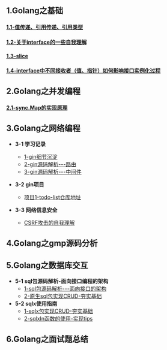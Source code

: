 
## 1.Golang之基础
#### [1.1-值传递、引用传递、引用类型](https://github.com/547173318/redo-golang/blob/main/doc/1-Golang%E4%B9%8B%E5%9F%BA%E7%A1%80/1.1-%E5%80%BC%E4%BC%A0%E9%80%92%E3%80%81%E5%BC%95%E7%94%A8%E4%BC%A0%E9%80%92%E3%80%81%E5%BC%95%E7%94%A8%E7%B1%BB%E5%9E%8B.md)
#### [1.2-关于interface的一些自我理解](https://github.com/547173318/redo-golang/blob/main/doc/1-Golang%E4%B9%8B%E5%9F%BA%E7%A1%80/1.2-%E5%85%B3%E4%BA%8Einterface%E7%9A%84%E4%B8%80%E4%BA%9B%E8%87%AA%E6%88%91%E7%90%86%E8%A7%A3.md)
#### [1.3-slice](https://github.com/547173318/redo-golang/blob/main/doc/1-Golang%E4%B9%8B%E5%9F%BA%E7%A1%80/1.3-slice.md)
#### [1.4-interface中不同接收者（值、指针）如何影响接口实例化过程](https://github.com/547173318/redo-golang/blob/main/doc/1-Golang%E4%B9%8B%E5%9F%BA%E7%A1%80/1.4-interface%E4%B8%AD%E4%B8%8D%E5%90%8C%E6%8E%A5%E6%94%B6%E8%80%85%EF%BC%88%E5%80%BC%E3%80%81%E6%8C%87%E9%92%88%EF%BC%89%E5%A6%82%E4%BD%95%E5%BD%B1%E5%93%8D%E6%8E%A5%E5%8F%A3%E5%AE%9E%E4%BE%8B%E5%8C%96%E8%BF%87%E7%A8%8B.md)


## 2.Golang之并发编程
#### [2.1-sync.Map的实现原理](https://github.com/547173318/redo-golang/blob/main/doc/2-Golang%E4%B9%8B%E5%B9%B6%E5%8F%91%E7%BC%96%E7%A8%8B/2.1-sync.Map%E7%9A%84%E5%AE%9E%E7%8E%B0%E5%8E%9F%E7%90%86.md)

## 3.Golang之网络编程
* **3-1 学习记录**
  * [1-gin细节沉淀](https://github.com/547173318/redo-golang/tree/main/doc/3-Golang%E4%B9%8B%E7%BD%91%E7%BB%9C%E7%BC%96%E7%A8%8B/1-gin%E5%AD%A6%E4%B9%A0%E8%AE%B0%E5%BD%95)
  * [2-gin源码解析---路由](https://github.com/547173318/redo-golang/blob/main/doc/3-Golang%E4%B9%8B%E7%BD%91%E7%BB%9C%E7%BC%96%E7%A8%8B/2-gin%E6%BA%90%E7%A0%81%E8%A7%A3%E6%9E%90/note/gin%E6%BA%90%E7%A0%81%E8%A7%A3%E6%9E%90-%E8%B7%AF%E7%94%B1.md)
  * [3-gin源码解析---中间件](https://github.com/547173318/redo-golang/blob/main/doc/3-Golang%E4%B9%8B%E7%BD%91%E7%BB%9C%E7%BC%96%E7%A8%8B/2-gin%E6%BA%90%E7%A0%81%E8%A7%A3%E6%9E%90/note/gin%E6%BA%90%E7%A0%81%E8%A7%A3%E6%9E%90-%E4%B8%AD%E9%97%B4%E4%BB%B6.md)

* **3-2 gin项目**
  * [项目1-todo-list仓库地址](https://github.com/547173318/todo-list)
* **3-3 网络信息安全**
  * [CSRF攻击的自我理解](https://github.com/547173318/redo-golang/blob/main/doc/3-Golang%E4%B9%8B%E7%BD%91%E7%BB%9C%E7%BC%96%E7%A8%8B/3-%E7%BD%91%E7%BB%9C%E5%AE%89%E5%85%A8/CSRF.md)

## 4.Golang之gmp源码分析

## 5.Golang之数据库交互
* **5-1 sql包源码解析-面向接口编程的架构**
  * [1-sql包源码解析---面向接口的架构](https://github.com/547173318/redo-golang/blob/main/doc/4-Golang%E4%B9%8B%E6%95%B0%E6%8D%AE%E5%BA%93/1-sql%E5%8C%85%E6%BA%90%E7%A0%81%E8%A7%A3%E6%9E%90-%E9%9D%A2%E5%90%91%E6%8E%A5%E5%8F%A3%E7%BC%96%E7%A8%8B%E7%9A%84%E6%9E%B6%E6%9E%84/1-sql%E5%8C%85%E6%BA%90%E7%A0%81%E8%A7%A3%E6%9E%90-%E9%9D%A2%E5%90%91%E6%8E%A5%E5%8F%A3%E7%9A%84%E6%9E%B6%E6%9E%84.md)
  * [2-原生sql包实现CRUD-夯实基础](https://github.com/547173318/redo-golang/blob/main/doc/4-Golang%E4%B9%8B%E6%95%B0%E6%8D%AE%E5%BA%93/1-sql%E5%8C%85%E6%BA%90%E7%A0%81%E8%A7%A3%E6%9E%90-%E9%9D%A2%E5%90%91%E6%8E%A5%E5%8F%A3%E7%BC%96%E7%A8%8B%E7%9A%84%E6%9E%B6%E6%9E%84/2-%E5%8E%9F%E7%94%9Fsql%E5%8C%85%E5%AE%9E%E7%8E%B0CRUD-%E5%A4%AF%E5%AE%9E%E5%9F%BA%E7%A1%80.md)
* **5-2 sqlx使用指南**
  * [1-sqlx包实现CRUD-夯实基础](https://github.com/547173318/redo-golang/blob/main/doc/4-Golang%E4%B9%8B%E6%95%B0%E6%8D%AE%E5%BA%93/2-sqlx%E4%BD%BF%E7%94%A8%E6%8C%87%E5%8D%97/1-sqlx%E5%8C%85%E5%AE%9E%E7%8E%B0CRUD-%E5%A4%AF%E5%AE%9E%E5%9F%BA%E7%A1%80.md)
  * [2-sqlxIn函数的使用-实现tips](https://github.com/547173318/redo-golang/blob/main/doc/4-Golang%E4%B9%8B%E6%95%B0%E6%8D%AE%E5%BA%93/2-sqlx%E4%BD%BF%E7%94%A8%E6%8C%87%E5%8D%97/2-sqlxIn%E5%87%BD%E6%95%B0%E7%9A%84%E4%BD%BF%E7%94%A8-%E5%AE%9E%E7%8E%B0tips.md)

## 6.Golang之面试题总结



